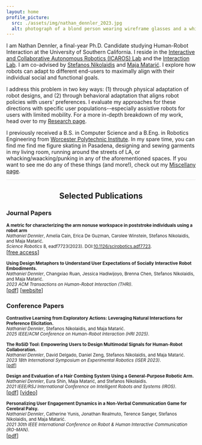 ```yaml
---
layout: home
profile_picture:
  src: ./assets/img/nathan_dennler_2023.jpg
  alt: photograph of a blond person wearing wireframe glasses and a white mockneck staring into the camera.
---
```


<p>
  I am Nathan Dennler, a final-year Ph.D. Candidate studying Human-Robot Interaction at the University of Southern California. I reside in the <a href="https://icaros.usc.edu/">Interactive and Collaborative Autonomous Robotics (ICAROS) Lab</a> and the <a href="https://uscinteractionlab.web.app/">Interaction Lab</a>. I am co-advised by <a href="https://stefanosnikolaidis.net/">Stefanos Nikolaidis</a> and <a href="http://maja-mataric.web.app">Maja Matarić</a>. I explore how robots can adapt to different end-users to maximally align with their individual social and functional goals. 
</p>

<p>
  I address this problem in two key ways: (1) through physical adaptation of robot designs, and (2) through behavioral adaptation that aligns robot policies with users' preferences. I evaluate my approaches for these directions with specific user populations--especially assistive robots for users with limited mobility. For a more in-depth breakdown of my work, head over to my <a href="/research">Research page</a>.
</p>

<p>
  I previously received a B.S. in Computer Science and a B.Eng. in Robotics Engineering from <a href="https://www.wpi.edu/">Worcester Polytechnic Institute</a>. In my spare time, you can find me find me figure skating in Pasadena, designing and sewing garments in my living room, running around the streets of LA, or whacking/waacking/punking in any of the aforementioned spaces. If you want to see me do any of these things (and more!), check out my <a href="/miscellany">Miscellany page</a>.
</p>

<hr style="background-color:#e8e8e8;border:none;height:1px;">
<h2 style="text-align:center;">
Selected Publications
</h2>
<h3 style="text-align:left;">
Journal Papers
</h3>
<p>
  <small>
  <b> A metric for characterizing the arm nonuse workspace in poststroke individuals using a robot arm </b><br>
  <i>Nathaniel Dennler</i>, Amelia Cain, Erica De Guzman, Carolee Winstein, Stefanos Nikolaidis, and Maja Matarić. <br>
  <i>Science Robotics</i> 8, eadf7723(2023). DOI:<a href="https://www.science.org/stoken/author-tokens/ST-1549/full">10.1126/scirobotics.adf7723</a>.<br>
  </small>
  [<a href="https://www.science.org/stoken/author-tokens/ST-1549/full">free access</a>]
</p>

<p>
  <small>
  <b>Using Design Metaphors to Understand User Expectations of Socially Interactive Robot Embodiments. </b><br>
  <i>Nathaniel Dennler</i>, Changxiao Ruan, Jessica Hadiwijoyo, Brenna Chen, Stefanos Nikolaidis, and Maja Matarić. <br>
  <i>2023 ACM Transactions on Human-Robot Interaction (THRI)</i>.<br>
  </small>
  [<a href="https://dl.acm.org/doi/abs/10.1145/3550489">pdf</a>] [<a href="https://interaction-lab.github.io/robot-metaphors/">website</a>]
</p>


<h3 style="text-align:left;">
Conference Papers
</h3>

<p>
  <small>
  <b>Contrastive Learning from Exploratory Actions: Leveraging Natural Interactions for Preference Elicitation. </b><br>
  <i>Nathaniel Dennler</i>, Stefanos Nikolaidis, and Maja Matarić. <br>
  <i>2025 IEEE/ACM Conference on Human-Robot Interaction (HRI 2025)</i>.<br>
  </small>
</p>

<p>
  <small>
  <b>The RoSiD Tool: Empowering Users to Design Multimodal Signals for Human-Robot Collaboration. </b><br>
  <i>Nathaniel Dennler</i>, David Delgado, Daniel Zeng, Stefanos Nikolaidis, and Maja Matarić. <br>
  <i>2023 18th International Symposium on Experimental Robotics (ISER 2023)</i>.<br>
  [<a href="https://arxiv.org/pdf/2401.03088">pdf</a>]
  </small>
</p>

<p>
  <small>
  <b>Design and Evaluation of a Hair Combing System Using a General-Purpose Robotic Arm. </b><br>
  <i>Nathaniel Dennler</i>, Eura Shin, Maja Matarić, and Stefanos Nikolaidis. <br>
  <i>2021 IEEE/RSJ International Conference on Intelligent Robots and Systems (IROS)</i>.<br>
  </small>
  [<a href="https://ieeexplore.ieee.org/document/9636768">pdf</a>] [<a href="https://youtu.be/FJ8jtZohNak">video</a>]<!-- [<a href="https://youtu.be/FJ8jtZohNak">presentation</a>] -->
</p>

<p>
  <small>
  <b>Personalizing User Engagement Dynamics in a Non-Verbal Communication Game for Cerebral Palsy. </b><br>
  <i>Nathaniel Dennler</i>, Catherine Yunis, Jonathan Realmuto, Terence Sanger, Stefanos Nikolaidis, and Maja Matarić. <br>
  <i>2021 30th IEEE International Conference on Robot & Human Interactive Communication (RO-MAN)</i>.<br>
  </small>
  [<a href="https://ieeexplore.ieee.org/document/9515466">pdf</a>]
</p>
